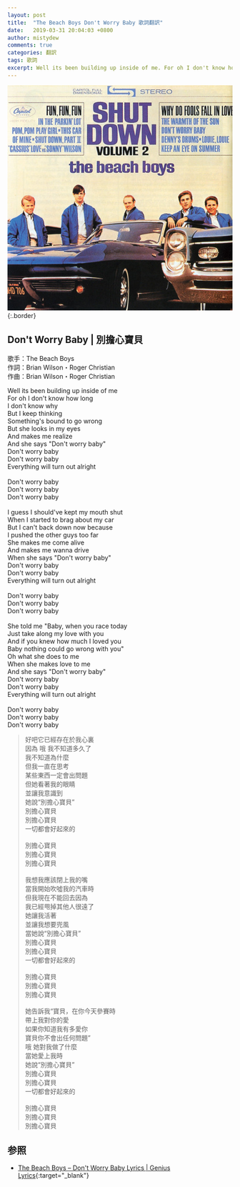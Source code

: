 ```yaml
---
layout: post
title:  "The Beach Boys Don't Worry Baby 歌詞翻訳"
date:   2019-03-31 20:04:03 +0800
author: mistydew
comments: true
categories: 翻訳
tags: 歌詞
excerpt: Well its been building up inside of me. For oh I don't know how long. I don't know why. But I keep thinking. Something's bound to go wrong.
---
```

![SHUT DOWN VOLUME 2](/images/cover/misc/SHUT%20DOWN%20VOLUME%202.jpg){:.border}

## Don't Worry Baby | 別擔心寶貝

歌手：The Beach Boys<br>
作詞：Brian Wilson・Roger Christian<br>
作曲：Brian Wilson・Roger Christian

<div class="lyric-original">
<p>
Well its been building up inside of me<br>
For oh I don't know how long<br>
I don't know why<br>
But I keep thinking<br>
Something's bound to go wrong<br>
But she looks in my eyes<br>
And makes me realize<br>
And she says "Don't worry baby"<br>
Don't worry baby<br>
Don't worry baby<br>
Everything will turn out alright<br>
<br>
Don't worry baby<br>
Don't worry baby<br>
Don't worry baby<br>
<br>
I guess I should've kept my mouth shut<br>
When I started to brag about my car<br>
But I can't back down now because<br>
I pushed the other guys too far<br>
She makes me come alive<br>
And makes me wanna drive<br>
When she says "Don't worry baby"<br>
Don't worry baby<br>
Don't worry baby<br>
Everything will turn out alright<br>
<br>
Don't worry baby<br>
Don't worry baby<br>
Don't worry baby<br>
<br>
She told me "Baby, when you race today<br>
Just take along my love with you<br>
And if you knew how much I loved you<br>
Baby nothing could go wrong with you"<br>
Oh what she does to me<br>
When she makes love to me<br>
And she says "Don't worry baby"<br>
Don't worry baby<br>
Don't worry baby<br>
Everything will turn out alright<br>
<br>
Don't worry baby<br>
Don't worry baby<br>
Don't worry baby
</p>
</div>

<div class="lyric-translation">
<blockquote>
好吧它已經存在於我心裏<br>
因為 哦 我不知道多久了<br>
我不知道為什麼<br>
但我一直在思考<br>
某些東西一定會出問題<br>
但她看著我的眼睛<br>
並讓我意識到<br>
她說“別擔心寶貝”<br>
別擔心寶貝<br>
別擔心寶貝<br>
一切都會好起來的<br>
<br>
別擔心寶貝<br>
別擔心寶貝<br>
別擔心寶貝<br>
<br>
我想我應該閉上我的嘴<br>
當我開始吹噓我的汽車時<br>
但我現在不能回去因為<br>
我已經甩掉其他人很遠了<br>
她讓我活著<br>
並讓我想要兜風<br>
當她說“別擔心寶貝”<br>
別擔心寶貝<br>
別擔心寶貝<br>
一切都會好起來的<br>
<br>
別擔心寶貝<br>
別擔心寶貝<br>
別擔心寶貝<br>
<br>
她告訴我“寶貝，在你今天參賽時<br>
帶上我對你的愛<br>
如果你知道我有多愛你<br>
寶貝你不會出任何問題”<br>
哦 她對我做了什麼<br>
當她愛上我時<br>
她說“別擔心寶貝”<br>
別擔心寶貝<br>
別擔心寶貝<br>
一切都會好起來的<br>
<br>
別擔心寶貝<br>
別擔心寶貝<br>
別擔心寶貝
</blockquote>
</div>

## 参照

* [The Beach Boys – Don't Worry Baby Lyrics \| Genius Lyrics](https://genius.com/The-beach-boys-dont-worry-baby-lyrics){:target="_blank"}
